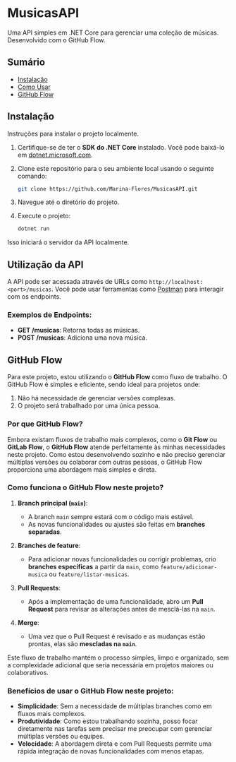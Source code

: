 # MusicasAPI

Uma API simples em .NET Core para gerenciar uma coleção de músicas. Desenvolvido com o GitHub Flow.

## Sumário

- [Instalação](#instalação)
- [Como Usar](#utilização-da-api)
- [GitHub Flow](#github-flow)

## Instalação

Instruções para instalar o projeto localmente.

1. Certifique-se de ter o **SDK do .NET Core** instalado. Você pode baixá-lo em [dotnet.microsoft.com](https://dotnet.microsoft.com/download).
2. Clone este repositório para o seu ambiente local usando o seguinte comando:

    ```bash
    git clone https://github.com/Marina-Flores/MusicasAPI.git
    ```

3. Navegue até o diretório do projeto.
4. Execute o projeto:

    ```bash
    dotnet run
    ```

Isso iniciará o servidor da API localmente.

## Utilização da API

A API pode ser acessada através de URLs como `http://localhost:<port>/musicas`. Você pode usar ferramentas como [Postman](https://www.postman.com/downloads/) para interagir com os endpoints.

### Exemplos de Endpoints:

- **GET /musicas**: Retorna todas as músicas.
- **POST /musicas**: Adiciona uma nova música.
 
## GitHub Flow

Para este projeto, estou utilizando o **GitHub Flow** como fluxo de trabalho. O GitHub Flow é simples e eficiente, sendo ideal para projetos onde:

1. Não há necessidade de gerenciar versões complexas.
2. O projeto será trabalhado por uma única pessoa.

### Por que GitHub Flow?

Embora existam fluxos de trabalho mais complexos, como o **Git Flow** ou **GitLab Flow**, o **GitHub Flow** atende perfeitamente às minhas necessidades neste projeto. Como estou desenvolvendo sozinho e não preciso gerenciar múltiplas versões ou colaborar com outras pessoas, o GitHub Flow proporciona uma abordagem mais simples e direta.

### Como funciona o GitHub Flow neste projeto?

1. **Branch principal (`main`)**:
   - A branch `main` sempre estará com o código mais estável.
   - As novas funcionalidades ou ajustes são feitas em **branches separadas**.

2. **Branches de feature**:
   - Para adicionar novas funcionalidades ou corrigir problemas, crio **branches específicas** a partir da `main`, como `feature/adicionar-musica` ou `feature/listar-musicas`.
   
3. **Pull Requests**:
   - Após a implementação de uma funcionalidade, abro um **Pull Request** para revisar as alterações antes de mesclá-las na `main`.

4. **Merge**:
   - Uma vez que o Pull Request é revisado e as mudanças estão prontas, elas são **mescladas na `main`**.

Este fluxo de trabalho mantém o processo simples, limpo e organizado, sem a complexidade adicional que seria necessária em projetos maiores ou colaborativos.

### Benefícios de usar o GitHub Flow neste projeto:

- **Simplicidade**: Sem a necessidade de múltiplas branches como em fluxos mais complexos.
- **Produtividade**: Como estou trabalhando sozinha, posso focar diretamente nas tarefas sem precisar me preocupar com gerenciar múltiplas versões ou equipes.
- **Velocidade**: A abordagem direta e com Pull Requests permite uma rápida integração de novas funcionalidades com menos etapas.
